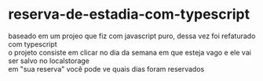 # reserva-de-estadia-com-typescript

baseado em um projeo que fiz com javascript puro, dessa vez foi refaturado com typescript<br>
o projeto consiste em clicar no dia da semana em que esteja vago e ele vai ser salvo no localstorage<br>
em "sua reserva" você pode ve quais dias foram reservados
